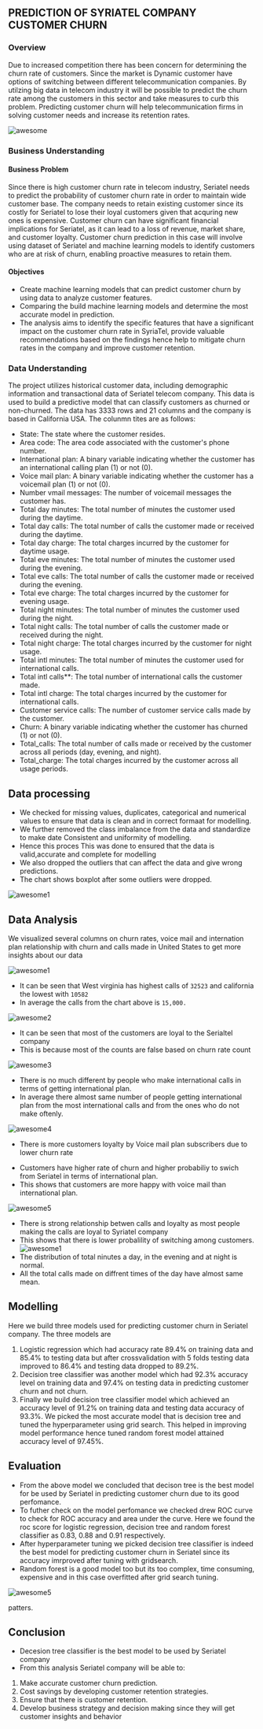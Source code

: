
## PREDICTION OF SYRIATEL COMPANY CUSTOMER CHURN
### Overview
Due to increased competition there has been concern for determining the churn rate of customers. Since the market is Dynamic customer have options of switching between different telecommunication companies. By utilzing big data in telecom industry it will be possible to predict the churn rate among the customers in this sector and take measures to curb this problem. Predicting customer churn will help telecommunication firms in solving customer needs and increase its retention rates. 

![awesome](images/churn%20pic.jpg)
### Business Understanding
#### Business Problem
Since there is high customer churn rate in telecom industry, Seriatel needs to predict the probability of customer churn rate in order to maintain wide customer base. The company needs to retain existing customer since its costly for Seriatel to lose their loyal customers given that acquring new ones is expensive. Customer churn can have significant financial implications for Seriatel, as it can lead to a loss of revenue, market share, and customer loyalty. Customer churn prediction in this case will involve using dataset of Seriatel and machine learning models to identify customers who are at risk of churn, enabling proactive measures to retain them.
#### Objectives 
* Create machine learning models that can predict customer churn by using data to analyze customer features.
* Comparing the build machine learning models and determine the most accurate model in prediction.  
* The analysis aims to identify the specific features that have a significant impact on the customer churn rate in SyriaTel, provide valuable recommendations based on the findings hence help to mitigate churn rates in the company and improve customer retention.
### Data Understanding 
The project utilizes historical customer data, including demographic information and transactional data of Seriatel telecom company. This data is used to build a predictive model that can classify customers as churned or non-churned. The data has 3333 rows and 21 columns and the company is based in California USA. The colunmn tites are as follows:

- State: The state where the customer resides.
- Area code: The area code associated with the customer's phone number.
- International plan: A binary variable indicating whether the customer has an international calling plan (1) or not (0).
- Voice mail plan: A binary variable indicating whether the customer has a voicemail plan (1) or not (0).
- Number vmail messages: The number of voicemail messages the customer has.
- Total day minutes: The total number of minutes the customer used during the daytime.
- Total day calls: The total number of calls the customer made or received during the daytime.
- Total day charge: The total charges incurred by the customer for daytime usage.
- Total eve minutes: The total number of minutes the customer used during the evening.
- Total eve calls: The total number of calls the customer made or received during the evening.
- Total eve charge: The total charges incurred by the customer for evening usage.
- Total night minutes: The total number of minutes the customer used during the night.
- Total night calls: The total number of calls the customer made or received during the night.
- Total night charge: The total charges incurred by the customer for night usage.
- Total intl minutes: The total number of minutes the customer used for international calls.
- Total intl calls**: The total number of international calls the customer made.
- Total intl charge: The total charges incurred by the customer for international calls.
- Customer service calls: The number of customer service calls made by the customer.
- Churn: A binary variable indicating whether the customer has churned (1) or not (0).
- Total_calls: The total number of calls made or received by the customer across all periods (day, evening, and night).
- Total_charge: The total charges incurred by the customer across all usage periods.
## Data processing 
- We checked for missing values, duplicates, categorical and numerical values to ensure that data is clean and in correct formaat for modelling. 
- We further removed the class imbalance from the data and standardize to make date Consistent and uniformity of modelling. 
- Hence this proces This was done to ensured that the data is valid,accurate and complete for modelling
- We also dropped the outliers that can affect the data and give wrong predictions. 
- The chart shows boxplot after some outliers were dropped. 

![awesome1](images/boxplot.png)
## Data Analysis 
We visualized several columns on churn rates, voice mail and internation plan relationship with churn and calls made in United States to get more insights about our data

![awesome1](images/total%20call.png)
- It can be seen that West virginia has highest calls of  `32523` and california the lowest with `10582` 
- In average the calls from the chart above is `15,000.` 

![awesome2](images/churn%20rate.png)
- It can be seen that most of the customers are loyal to the Serialtel company
- This is because most of the counts are false based on churn rate count 

![awesome3](images/intl%20plan.png) 
- There is no much different by people who make international calls in terms of getting international plan.
- In average there almost same number of people getting international plan from the most international calls and from the ones who do not make oftenly.

![awesome4](images/intl%20plan%202.png)
- There is more customers loyalty by Voice mail plan subscribers due to lower churn rate 
* Customers have higher rate of churn and higher probabiliy to swich from Seriatel in terms of international plan.  
* This shows that customers are more happy with voice mail than international plan.   

![awesome5](images/output.png) 
- There is strong relationship betwen calls and loyalty as most people making the calls are loyal to Syriatel company
- This shows that there is lower probalility of switching among customers. 
![awesome1](images/talk%20time.png)
- The distribution of total ninutes a day, in the evening and at night is normal.
- All the total calls made on diffrent times of the day have almost same mean.
## Modelling
Here we build three models used for predicting customer churn in Seriatel company.
The three models are 
1. Logistic regression which had accuracy rate 89.4% on training data and 85.4% to testing data but after crossvalidation with 5 folds testing data improved to 86.4% and testing data dropped to 89.2%.
2. Decision tree classifier was another model which had 92.3% accuracy level on training data and 97.4% on testing data in predicting customer churn and not churn.
3. Finally we build decision tree classifier model which achieved an accuracy level of 91.2% on training data and testing data accuracy of 93.3%.
We picked the most accurate model that is decision tree and tuned the hyperparameter using grid search.
This helped in improving model performance hence tuned random forest model attained accuracy level of 97.45%. 

## Evaluation 
- From the above model we concluded that decison tree is the best model for be used by Seriatel in predicting customer churn due to its good perfomance. 
- To futher check on the model perfomance we checked drew ROC curve to check for ROC accuracy and area under the curve. Here we found the roc score for logistic regression, decision tree and random forest classifier as 0.83, 0.88 and 0.91 respectively.
- After hyperparameter tuning we picked decision tree classifier is indeed the best model for predicting customer churn in Seriatel since its accuracy imrproved after tuning with gridsearch. 
- Random forest is a good model too but its too complex, time consuming, expensive and in this case overfitted after grid search tuning.

![awesome5](images/roc.png) 

 patters. 
## Conclusion 
- Decesion tree classifier is the best model to be used by Seriatel company
- From this analysis Seriatel company will be able to: 
1. Make accurate customer churn prediction.
2. Cost savings by developing customer retention strategies. 
3. Ensure that there is customer retention.
4. Develop business strategy and decision making since they will get customer insights and behavior